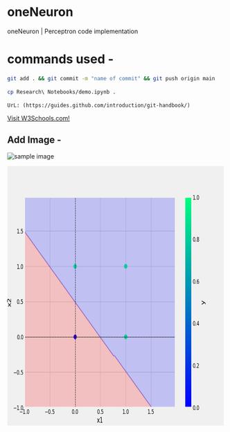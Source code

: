 # oneNeuron
oneNeuron | Perceptron code implementation


# commands used -

```bash
git add . && git commit -m "name of commit" && git push origin main
```

```bash
cp Research\ Notebooks/demo.ipynb .
```
```
UrL: (https://guides.github.com/introduction/git-handbook/)
```
<a href="https://guides.github.com/introduction/git-handbook/">Visit W3Schools.com!</a>

## Add Image -
![sample image](C:\Users\SURESH\Desktop\Live_Code\oneNeuron\plots\or.png)

<img src="plots/or.png" alt="Girl in a jacket" width="500" height="600">